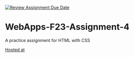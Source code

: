 [![Review Assignment Due Date](https://classroom.github.com/assets/deadline-readme-button-24ddc0f5d75046c5622901739e7c5dd533143b0c8e959d652212380cedb1ea36.svg)](https://classroom.github.com/a/4tKarLeg)
# WebApps-F23-Assignment-4
A practice assignment for HTML with CSS

[Hosted at][def]

[def]: https://44-563-webapps-f23.github.io/44563-webapps-f23-assignment4-yeswanthkanakala07/



